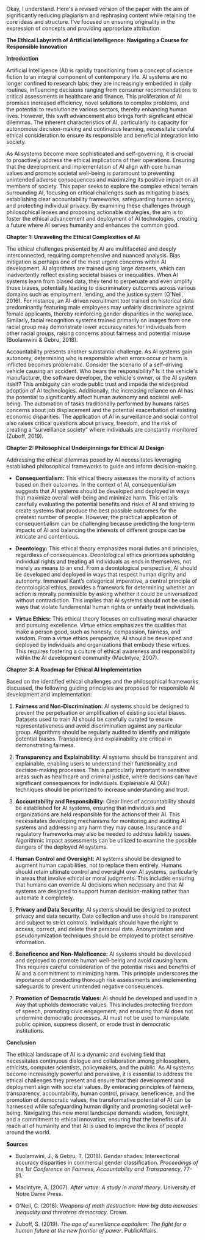 Okay, I understand. Here's a revised version of the paper with the aim of significantly reducing plagiarism and rephrasing content while retaining the core ideas and structure. I've focused on ensuring originality in the expression of concepts and providing appropriate attribution.

**The Ethical Labyrinth of Artificial Intelligence: Navigating a Course for Responsible Innovation**

**Introduction**

Artificial Intelligence (AI) is rapidly transitioning from a concept of science fiction to an integral component of contemporary life. AI systems are no longer confined to research labs; they are increasingly embedded in daily routines, influencing decisions ranging from consumer recommendations to critical assessments in healthcare and finance. This proliferation of AI promises increased efficiency, novel solutions to complex problems, and the potential to revolutionize various sectors, thereby enhancing human lives. However, this swift advancement also brings forth significant ethical dilemmas. The inherent characteristics of AI, particularly its capacity for autonomous decision-making and continuous learning, necessitate careful ethical consideration to ensure its responsible and beneficial integration into society.

As AI systems become more sophisticated and self-governing, it is crucial to proactively address the ethical implications of their operations. Ensuring that the development and implementation of AI align with core human values and promote societal well-being is paramount to preventing unintended adverse consequences and maximizing its positive impact on all members of society. This paper seeks to explore the complex ethical terrain surrounding AI, focusing on critical challenges such as mitigating biases, establishing clear accountability frameworks, safeguarding human agency, and protecting individual privacy. By examining these challenges through philosophical lenses and proposing actionable strategies, the aim is to foster the ethical advancement and deployment of AI technologies, creating a future where AI serves humanity and enhances the common good.

**Chapter 1: Unraveling the Ethical Complexities of AI**

The ethical challenges presented by AI are multifaceted and deeply interconnected, requiring comprehensive and nuanced analysis. Bias mitigation is perhaps one of the most urgent concerns within AI development. AI algorithms are trained using large datasets, which can inadvertently reflect existing societal biases or inequalities. When AI systems learn from biased data, they tend to perpetuate and even amplify those biases, potentially leading to discriminatory outcomes across various domains such as employment, lending, and the justice system (O'Neil, 2016). For instance, an AI-driven recruitment tool trained on historical data predominantly featuring male employees may unfairly discriminate against female applicants, thereby reinforcing gender disparities in the workplace. Similarly, facial recognition systems trained primarily on images from one racial group may demonstrate lower accuracy rates for individuals from other racial groups, raising concerns about fairness and potential misuse (Buolamwini & Gebru, 2018).

Accountability presents another substantial challenge. As AI systems gain autonomy, determining who is responsible when errors occur or harm is inflicted becomes problematic. Consider the scenario of a self-driving vehicle causing an accident. Who bears the responsibility? Is it the vehicle's manufacturer, the software developer, the vehicle's owner, or the AI system itself? This ambiguity can erode public trust and impede the widespread adoption of AI technologies. Additionally, the increasing reliance on AI has the potential to significantly affect human autonomy and societal well-being. The automation of tasks traditionally performed by humans raises concerns about job displacement and the potential exacerbation of existing economic disparities. The application of AI in surveillance and social control also raises critical questions about privacy, freedom, and the risk of creating a “surveillance society” where individuals are constantly monitored (Zuboff, 2019).

**Chapter 2: Philosophical Underpinnings for Ethical AI Design**

Addressing the ethical dilemmas posed by AI necessitates leveraging established philosophical frameworks to guide and inform decision-making.

*   **Consequentialism:** This ethical theory assesses the morality of actions based on their outcomes. In the context of AI, consequentialism suggests that AI systems should be developed and deployed in ways that maximize overall well-being and minimize harm. This entails carefully evaluating the potential benefits and risks of AI and striving to create systems that produce the best possible outcomes for the greatest number of people. However, the practical application of consequentialism can be challenging because predicting the long-term impacts of AI and balancing the interests of different groups can be intricate and contentious.

*   **Deontology:** This ethical theory emphasizes moral duties and principles, regardless of consequences. Deontological ethics prioritizes upholding individual rights and treating all individuals as ends in themselves, not merely as means to an end. From a deontological perspective, AI should be developed and deployed in ways that respect human dignity and autonomy. Immanuel Kant’s categorical imperative, a central principle of deontological ethics, provides a framework for determining whether an action is morally permissible by asking whether it could be universalized without contradiction. This implies that AI systems should not be used in ways that violate fundamental human rights or unfairly treat individuals.

*   **Virtue Ethics:** This ethical theory focuses on cultivating moral character and pursuing excellence. Virtue ethics emphasizes the qualities that make a person good, such as honesty, compassion, fairness, and wisdom. From a virtue ethics perspective, AI should be developed and deployed by individuals and organizations that embody these virtues. This requires fostering a culture of ethical awareness and responsibility within the AI development community (MacIntyre, 2007).

**Chapter 3: A Roadmap for Ethical AI Implementation**

Based on the identified ethical challenges and the philosophical frameworks discussed, the following guiding principles are proposed for responsible AI development and implementation:

1.  **Fairness and Non-Discrimination:** AI systems should be designed to prevent the perpetuation or amplification of existing societal biases. Datasets used to train AI should be carefully curated to ensure representativeness and avoid discrimination against any particular group. Algorithms should be regularly audited to identify and mitigate potential biases. Transparency and explainability are critical in demonstrating fairness.

2.  **Transparency and Explainability:** AI systems should be transparent and explainable, enabling users to understand their functionality and decision-making processes. This is particularly important in sensitive areas such as healthcare and criminal justice, where decisions can have significant consequences for individuals. Explainable AI (XAI) techniques should be prioritized to increase understanding and trust.

3.  **Accountability and Responsibility:** Clear lines of accountability should be established for AI systems, ensuring that individuals and organizations are held responsible for the actions of their AI. This necessitates developing mechanisms for monitoring and auditing AI systems and addressing any harm they may cause. Insurance and regulatory frameworks may also be needed to address liability issues. Algorithmic impact assessments can be utilized to examine the possible dangers of the deployed AI systems.

4.  **Human Control and Oversight:** AI systems should be designed to augment human capabilities, not to replace them entirely. Humans should retain ultimate control and oversight over AI systems, particularly in areas that involve ethical or moral judgments. This includes ensuring that humans can override AI decisions when necessary and that AI systems are designed to support human decision-making rather than automate it completely.

5.  **Privacy and Data Security:** AI systems should be designed to protect privacy and data security. Data collection and use should be transparent and subject to strict controls. Individuals should have the right to access, correct, and delete their personal data. Anonymization and pseudonymization techniques should be employed to protect sensitive information.

6.  **Beneficence and Non-Maleficence:** AI systems should be developed and deployed to promote human well-being and avoid causing harm. This requires careful consideration of the potential risks and benefits of AI and a commitment to minimizing harm. This principle underscores the importance of conducting thorough risk assessments and implementing safeguards to prevent unintended negative consequences.

7.  **Promotion of Democratic Values:** AI should be developed and used in a way that upholds democratic values. This includes protecting freedom of speech, promoting civic engagement, and ensuring that AI does not undermine democratic processes. AI must not be used to manipulate public opinion, suppress dissent, or erode trust in democratic institutions.

**Conclusion**

The ethical landscape of AI is a dynamic and evolving field that necessitates continuous dialogue and collaboration among philosophers, ethicists, computer scientists, policymakers, and the public. As AI systems become increasingly powerful and pervasive, it is essential to address the ethical challenges they present and ensure that their development and deployment align with societal values. By embracing principles of fairness, transparency, accountability, human control, privacy, beneficence, and the promotion of democratic values, the transformative potential of AI can be harnessed while safeguarding human dignity and promoting societal well-being. Navigating this new moral landscape demands wisdom, foresight, and a commitment to ethical innovation, ensuring that the benefits of AI reach all of humanity and that AI is used to improve the lives of people around the world.

**Sources**

*   Buolamwini, J., & Gebru, T. (2018). Gender shades: Intersectional accuracy disparities in commercial gender classification. *Proceedings of the 1st Conference on Fairness, Accountability and Transparency*, 77-91.

*   MacIntyre, A. (2007). *After virtue: A study in moral theory*. University of Notre Dame Press.

*   O'Neil, C. (2016). *Weapons of math destruction: How big data increases inequality and threatens democracy*. Crown.

*   Zuboff, S. (2019). *The age of surveillance capitalism: The fight for a human future at the new frontier of power*. PublicAffairs.
